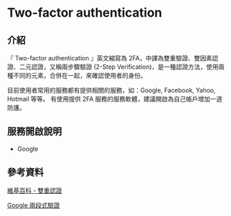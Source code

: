 # Two-factor authentication

## 介紹

『 Two-factor authentication 』英文縮寫為 2FA，中譯為雙重驗證、雙因素認證、二元認證，又稱兩步驟驗證 (2-Step Verification)，是一種認證方法，使用兩種不同的元素，合併在一起，來確認使用者的身份。

目前使用者常用的服務都有提供相關的服務，如：Google, Facebook, Yahoo, Hotmail 等等。
有使用提供 2FA 服務的服務軟體，建議開啟為自己帳戶增加一道防護。

## 服務開啟說明

- Google

## 參考資料

[維基百科 - 雙重認證](https://zh.wikipedia.org/wiki/%E9%9B%99%E9%87%8D%E8%AA%8D%E8%AD%89)

[Google 兩段式驗證](https://www.google.com/intl/zh-tw/landing/2step/#tab=why-you-need-it)
